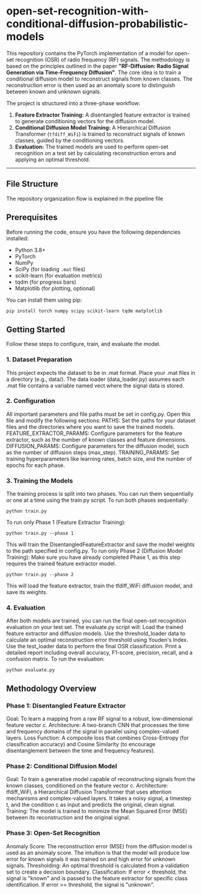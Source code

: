 # open-set-recognition-with-conditional-diffusion-probabilistic-models

This repository contains the PyTorch implementation of a model for open-set recognition (OSR) of radio frequency (RF) signals. The methodology is based on the principles outlined in the paper **"RF-Diffusion: Radio Signal Generation via Time-Frequency Diffusion"**. The core idea is to train a conditional diffusion model to reconstruct signals from known classes. The reconstruction error is then used as an anomaly score to distinguish between known and unknown signals.

The project is structured into a three-phase workflow:
1.  **Feature Extractor Training:** A disentangled feature extractor is trained to generate conditioning vectors for the diffusion model.
2.  **Conditional Diffusion Model Training:** A Hierarchical Diffusion Transformer (`tfdiff_WiFi`) is trained to reconstruct signals of known classes, guided by the conditioning vectors.
3.  **Evaluation:** The trained models are used to perform open-set recognition on a test set by calculating reconstruction errors and applying an optimal threshold.

---

## File Structure

The repository organization flow is explained in the pipeline file

## Prerequisites

Before running the code, ensure you have the following dependencies installed:

- Python 3.8+
- PyTorch
- NumPy
- SciPy (for loading `.mat` files)
- scikit-learn (for evaluation metrics)
- tqdm (for progress bars)
- Matplotlib (for plotting, optional)

You can install them using pip:
```bash
pip install torch numpy scipy scikit-learn tqdm matplotlib
```

## Getting Started
Follow these steps to configure, train, and evaluate the model.

### 1. Dataset Preparation
This project expects the dataset to be in .mat format.
Place your .mat files in a directory (e.g., data/).
The data loader (data_loader.py) assumes each .mat file contains a variable named vect where the signal data is stored.
### 2. Configuration
All important parameters and file paths must be set in config.py. Open this file and modify the following sections:
PATHS: Set the paths for your dataset files and the directories where you want to save the trained models.
FEATURE_EXTRACTOR_PARAMS: Configure parameters for the feature extractor, such as the number of known classes and feature dimensions.
DIFFUSION_PARAMS: Configure parameters for the diffusion model, such as the number of diffusion steps (max_step).
TRAINING_PARAMS: Set training hyperparameters like learning rates, batch size, and the number of epochs for each phase.
### 3. Training the Models
The training process is split into two phases. You can run them sequentially or one at a time using the train.py script.
To run both phases sequentially:
```
python train.py
```

To run only Phase 1 (Feature Extractor Training):
```
python train.py --phase 1
```
This will train the DisentangledFeatureExtractor and save the model weights to the path specified in config.py.
To run only Phase 2 (Diffusion Model Training):
Make sure you have already completed Phase 1, as this step requires the trained feature extractor model.
```
python train.py --phase 2
```
This will load the feature extractor, train the tfdiff_WiFi diffusion model, and save its weights.

### 4. Evaluation
After both models are trained, you can run the final open-set recognition evaluation on your test set.
The evaluate.py script will:
Load the trained feature extractor and diffusion models.
Use the threshold_loader data to calculate an optimal reconstruction error threshold using Youden's Index.
Use the test_loader data to perform the final OSR classification.
Print a detailed report including overall accuracy, F1-score, precision, recall, and a confusion matrix.
To run the evaluation:
```
python evaluate.py
```
## Methodology Overview
### Phase 1: Disentangled Feature Extractor
Goal: To learn a mapping from a raw RF signal to a robust, low-dimensional feature vector c.
Architecture: A two-branch CNN that processes the time and frequency domains of the signal in parallel using complex-valued layers.
Loss Function: A composite loss that combines Cross-Entropy (for classification accuracy) and Cosine Similarity (to encourage disentanglement between the time and frequency features).
### Phase 2: Conditional Diffusion Model
Goal: To train a generative model capable of reconstructing signals from the known classes, conditioned on the feature vector c.
Architecture: tfdiff_WiFi, a Hierarchical Diffusion Transformer that uses attention mechanisms and complex-valued layers. It takes a noisy signal, a timestep t, and the condition c as input and predicts the original, clean signal.
Training: The model is trained to minimize the Mean Squared Error (MSE) between its reconstruction and the original signal.
### Phase 3: Open-Set Recognition
Anomaly Score: The reconstruction error (MSE) from the diffusion model is used as an anomaly score. The intuition is that the model will produce low error for known signals it was trained on and high error for unknown signals.
Thresholding: An optimal threshold is calculated from a validation set to create a decision boundary.
Classification:
If error < threshold, the signal is "known" and is passed to the feature extractor for specific class identification.
If error >= threshold, the signal is "unknown".




